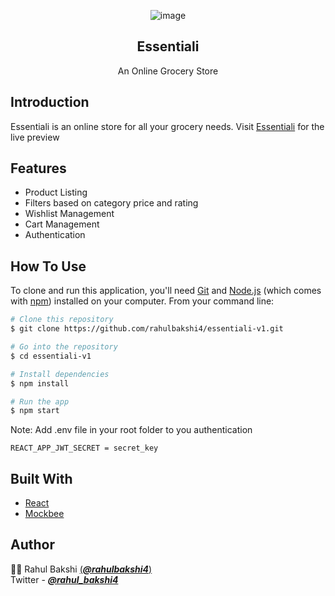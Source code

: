 <div align="center">

![image](https://user-images.githubusercontent.com/44318721/154938558-4102f40c-4d62-419d-9742-b8413c963c76.png)  

## Essentiali

An Online Grocery Store 

</div>

## Introduction

Essentiali is an online store for all your grocery needs. Visit [Essentiali](https://essentiali-v1.vercel.app/) for the live preview

## Features

- Product Listing
- Filters based on category price and rating
- Wishlist Management
- Cart Management
- Authentication


## How To Use

To clone and run this application, you'll need [Git](https://git-scm.com) and [Node.js](https://nodejs.org/en/download/) (which comes with [npm](http://npmjs.com)) installed on your computer. From your command line:

```bash
# Clone this repository
$ git clone https://github.com/rahulbakshi4/essentiali-v1.git

# Go into the repository
$ cd essentiali-v1

# Install dependencies
$ npm install

# Run the app
$ npm start
```
Note: Add .env file in your root folder to you authentication

```
REACT_APP_JWT_SECRET = secret_key
```


## Built With

- [React](https://github.com/facebook/react)
- [Mockbee](https://github.com/neogcamp/mockBee)

## Author 

👨‍💻  Rahul Bakshi [(***@rahulbakshi4***)](https://github.com/rahulbakshi4)  
Twitter - [***@rahul_bakshi4***](https://twitter.com/rahul_bakshi4)
